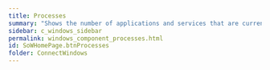 ```yaml
---
title: Processes
summary: "Shows the number of applications and services that are currently active on the system."
sidebar: c_windows_sidebar
permalink: windows_component_processes.html
id: SoWHomePage.btnProcesses
folder: ConnectWindows
---
```

